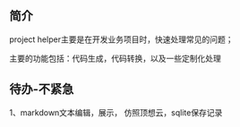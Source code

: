 ## 简介
project helper主要是在开发业务项目时，快速处理常见的问题；

主要的功能包括：代码生成，代码转换，以及一些定制化处理


## 待办-不紧急
1、markdown文本编辑，展示， 仿照顶想云，sqlite保存记录